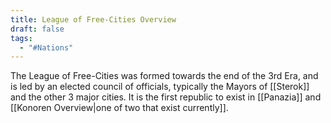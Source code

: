 ```yaml
---
title: League of Free-Cities Overview
draft: false
tags:
  - "#Nations"
---
```

 The League of Free-Cities was formed towards the end of the 3rd Era, and is led by an elected council of officials, typically the Mayors of [[Sterok]] and the other 3 major cities. It is the first republic to exist in [[Panazia]] and [[Konoren Overview|one of two that exist currently]].